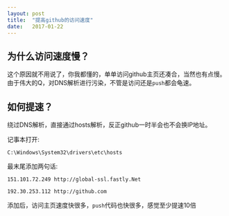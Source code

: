 ```yaml
---
layout: post
title:  "提高github的访问速度"
date:   2017-01-22
---
```

## 为什么访问速度慢？

这个原因就不用说了，你我都懂的，单单访问github主页还凑合，当然也有点慢。由于伟大的Q，对DNS解析进行污染，不管是访问还是`push`都会龟速。

## 如何提速？

绕过DNS解析，直接通过hosts解析，反正github一时半会也不会换IP地址。


记事本打开:

`C:\Windows\System32\drivers\etc\hosts`

最末尾添加两句话:

`151.101.72.249 http://global-ssl.fastly.Net`

`192.30.253.112 http://github.com`

添加后，访问主页速度快很多，`push`代码也快很多，感觉至少提速10倍
